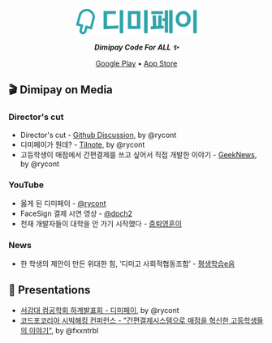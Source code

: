 <p align="center">
  <picture>
    <source media="(prefers-color-scheme: dark)" srcset="/profile/assets/logo-white.svg" height="50px">
    <img alt="dimipay logo" src="/profile/assets/logo-main-1.svg" height="50px">
  </picture>
  <p align="center"><b><i>Dimipay Code For ALL ✨</i></b></p>
  <div align="center">
    <a href="https://play.google.com/store/apps/details/%EB%94%94%EB%AF%B8%ED%8E%98%EC%9D%B4?id=com.develop.dimipay">Google Play</a>&#9;&#149;&#9;<a href="https://apps.apple.com/ph/app/%EB%94%94%EB%AF%B8%ED%8E%98%EC%9D%B4/id1642292289">App Store</a>
  </div>
</p>

## 🎬 Dimipay on Media

### Director's cut

- Director's cut - [Github Discussion](https://github.com/orgs/dimipay/discussions/1), by @rycont
- 디미페이가 뭔데? - [Tilnote](https://tilnote.io/pages/64947f56d15b21c6b91c9e09), by @rycont
- 고등학생이 매점에서 간편결제를 쓰고 싶어서 직접 개발한 이야기 - [GeekNews](https://news.hada.io/topic?id=10280), by @rycont

### YouTube

- 옳게 된 디미페이 - [@rycont](https://youtube.com/shorts/9cmtrsTB9UM?si=4-E8YrFJ8OSNYyIJ)
- FaceSign 결제 시연 영상 - [@doch2](https://youtu.be/3OE62cBS8rs?si=20ldYyG2Fl0lnRoj)
- 천재 개발자들이 대학을 안 가기 시작했다 - [중퇴영훈이](https://www.youtube.com/watch?v=zYBYLbolEgI)

### News

- 한 학생의 제안이 만든 위대한 힘, ‘디미고 사회적협동조합’ - [평생학습e음](https://e-eum.net/focus/?idx=13553300&bmode=view)

## 📜 Presentations

- [서강대 컴공학회 하계발표회 - 디미페이](https://github.com/dimipay/.github/tree/main/presentations/%EC%84%9C%EA%B0%95%EB%8C%80%20%EC%BB%B4%EA%B3%B5%ED%95%99%ED%9A%8C%20%ED%95%98%EA%B3%84%EB%B0%9C%ED%91%9C%ED%9A%8C%20-%20%EB%94%94%EB%AF%B8%ED%8E%98%EC%9D%B4), by @rycont
- [코드포코리아 시빅해킹 컨퍼런스 - "간편결제시스템으로 매점을 혁신한 고등학생들의 이야기"](https://github.com/dimipay/.github/blob/main/presentations/코포코%20시빅해킹%20컨퍼런스/간편결제시스템으로%20매점을%20혁신한%20고등학생들의%20이야기.pdf), by @fxxntrbl
